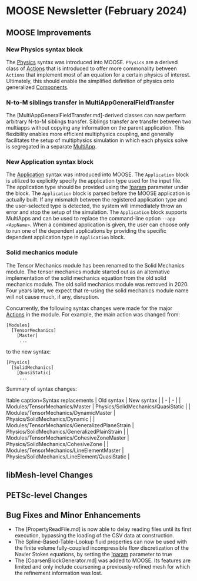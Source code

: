# MOOSE Newsletter (February 2024)

## MOOSE Improvements

### New Physics syntax block

The [Physics](Physics/index.md) syntax was introduced into MOOSE. `Physics` are a derived class of
[Actions](Action.md) that is introduced to offer more commonality between `Actions` that implement
most of an equation for a certain physics of interest. Ultimately, this should enable the simplified
definition of physics onto generalized [Components](Components/index.md).

### N-to-M siblings transfer in MultiAppGeneralFieldTransfer

The [MultiAppGeneralFieldTransfer.md]-derived classes can now perform arbitrary N-to-M siblings transfer.
Siblings transfer are transfer between two multiapps without copying any information on the parent application.
This flexibility enables more efficient multiphysics coupling, and generally facilitates the setup of multiphysics
simulation in which each physics solve is segregated in a separate [MultiApp](MultiApps/index.md).

### New Application syntax block

The [Application](Application/index.md) syntax was introduced into MOOSE. The `Application` block is
utilized to explicitly specify the application type used for the input file. The application type
should be provided using the [!param](/Application/type) parameter under the block. The `Application`
block is parsed before the MOOSE application is actually built. If any mismatch between the registered
application type and the user-selected type is detected, the system will immediately throw an error
and stop the setup of the simulation. The `Application` block supports MultiApps and can be used to
replace the command-line option `--app <AppName>`. When a combined application is given, the user can
choose only to run one of the dependent applications by providing the specific dependent application
type in `Application` block.

### Solid mechanics module

The Tensor Mechanics module has been renamed to the Solid Mechanics module. The tensor mechanics
module started out as an alternative implementation of the solid mechanics equation from the old
solid mechanics module. The old solid mechanics module was removed in 2020. Four years later,
we expect that re-using the solid mechanics module name will not cause much, if any, disruption.

Concurrently, the following syntax changes were made for the major [Actions](Action.md) in the module.
For example, the main action was changed from:

```
[Modules]
  [TensorMechanics]
    [Master]
     ...
```

to the new syntax:

```
[Physics]
  [SolidMechanics]
    [QuasiStatic]
     ...
```

Summary of syntax changes:

!table caption=Syntax replacements
| Old syntax | New syntax |
| - | - |
| Modules/TensorMechanics/Master | Physics/SolidMechanics/QuasiStatic |
| Modules/TensorMechanics/DynamicMaster | Physics/SolidMechanics/Dynamic |
| Modules/TensorMechanics/GeneralizedPlaneStrain | Physics/SolidMechanics/GeneralizedPlainStrain |
| Modules/TensorMechanics/CohesiveZoneMaster | Physics/SolidMechanics/CohesiveZone |
| Modules/TensorMechanics/LineElementMaster | Physics/SolidMechanics/LineElement/QuasiStatic |


## libMesh-level Changes

## PETSc-level Changes

## Bug Fixes and Minor Enhancements

- The [PropertyReadFile.md] is now able to delay reading files until its first execution, bypassing
  the loading of the CSV data at construction.
- The Spline-Based-Table-Lookup fluid properties can now be used with the finite volume fully-coupled incompressible
  flow discretization of the Navier Stokes equations, by setting the [!param](/FunctorMaterials/GeneralFunctorFluidProps/neglect_derivatives_of_density_time_derivative) parameter to true
- The [CoarsenBlockGenerator.md] was added to MOOSE. Its features are limited and only include coarsening a previously-refined
  mesh for which the refinement information was lost.
